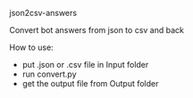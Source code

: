 json2csv-answers

Convert bot answers from json to csv and back

How to use:
- put .json or .csv file in Input folder
- run convert.py
- get the output file from Output folder